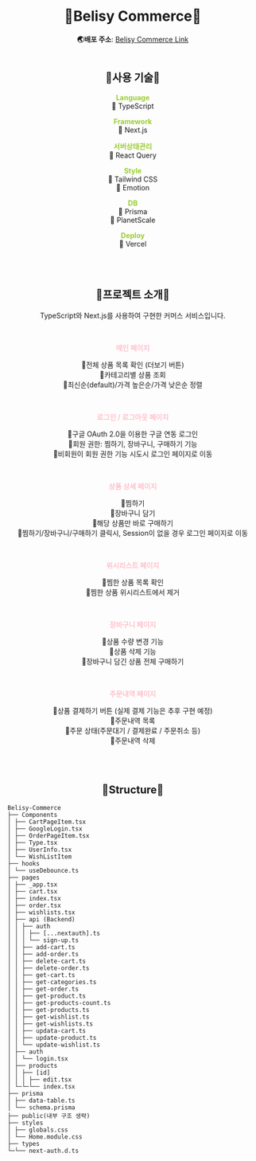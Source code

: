 <div align='center'>

# **💞Belisy Commerce💞**

**🌏배포 주소**: <a href="https://belisy-commerce.vercel.app">Belisy Commerce Link</a>  
<br/>

## **🌼사용 기술🌼**

<span style="color:yellowgreen">**Language**</span>  
📍 TypeScript

<span style="color:yellowgreen">**Framework**</span>  
📍 Next.js

<span style="color:yellowgreen">**서버상태관리**</span>  
📍 React Query

<span style="color:yellowgreen">**Style**</span>  
📍 Tailwind CSS  
📍 Emotion

<span style="color:yellowgreen">**DB**</span>  
📍 Prisma  
📍 PlanetScale

<span style="color:yellowgreen">**Deploy**</span>  
📍 Vercel

<br/>
<br/>

## **🌼프로젝트 소개🌼**

TypeScript와 Next.js를 사용하여 구현한 커머스 서비스입니다.

<!-- 🌼My Notion
<a href=""><img src="https://img.shields.io/badge/notion-1DBF73?style=flat&logo=Notion&logoColor=white"/></a> -->

<br/>

<span style="color:pink">**메인 페이지**</span>

🌾전체 상품 목록 확인 (더보기 버튼)  
🌾카테고리별 상품 조회  
🌾최신순(default)/가격 높은순/가격 낮은순 정렬

<br/>

<span style="color:pink">**로그인 / 로그아웃 페이지**</span>

🌾구글 OAuth 2.0을 이용한 구글 연동 로그인  
🌾회원 권한: 찜하기, 장바구니, 구매하기 기능  
🌾비회원이 회원 권한 기능 시도시 로그인 페이지로 이동

<br/>

<span style="color:pink">**상품 상세 페이지**</span>

🌾찜하기  
🌾장바구니 담기  
🌾해당 상품만 바로 구매하기  
🌾찜하기/장바구니/구매하기 클릭시, Session이 없을 경우 로그인 페이지로 이동

<br/>

<span style="color:pink">**위시리스트 페이지**</span>

🌾찜한 상품 목록 확인  
🌾찜한 상품 위시리스트에서 제거

<br/>

<span style="color:pink">**장바구니 페이지**</span>

🌾상품 수량 변경 기능  
🌾상품 삭제 기능  
🌾장바구니 담긴 상품 전체 구매하기

<br/>

<span style="color:pink">**주문내역 페이지**</span>

🌾상품 결제하기 버튼 (실제 결제 기능은 추후 구현 예정)  
🌾주문내역 목록  
🌾주문 상태(주문대기 / 결제완료 / 주문취소 등)  
🌾주문내역 삭제

<br/>
<br/>

## **🌼Structure🌼**

</div>

```
Belisy-Commerce
├── Components
│ ├── CartPageItem.tsx
│ ├── GoogleLogin.tsx
│ ├── OrderPageItem.tsx
│ ├── Type.tsx
│ ├── UserInfo.tsx
│ └── WishListItem
├── hooks
│ └── useDebounce.ts
├── pages
│ ├── _app.tsx
│ ├── cart.tsx
│ ├── index.tsx
│ ├── order.tsx
│ ├── wishlists.tsx
│ ├── api (Backend)
│ │ ├── auth
│ │ │ ├── [...nextauth].ts
│ │ │ └── sign-up.ts
│ │ ├── add-cart.ts
│ │ ├── add-order.ts
│ │ ├── delete-cart.ts
│ │ ├── delete-order.ts
│ │ ├── get-cart.ts
│ │ ├── get-categories.ts
│ │ ├── get-order.ts
│ │ ├── get-product.ts
│ │ ├── get-products-count.ts
│ │ ├── get-products.ts
│ │ ├── get-wishlist.ts
│ │ ├── get-wishlists.ts
│ │ ├── updata-cart.ts
│ │ ├── update-product.ts
│ │ └── update-wishlist.ts
│ ├── auth
│ │ └── login.tsx
│ ├── products
│ │ ├── [id]
│ │ │ ├── edit.tsx
│ └─└─└── index.tsx
├── prisma
│ ├── data-table.ts
│ └── schema.prisma
├── public(내부 구조 생략)
├── styles
│ ├── globals.css
│ └── Home.module.css
├── types
└─└── next-auth.d.ts
```
